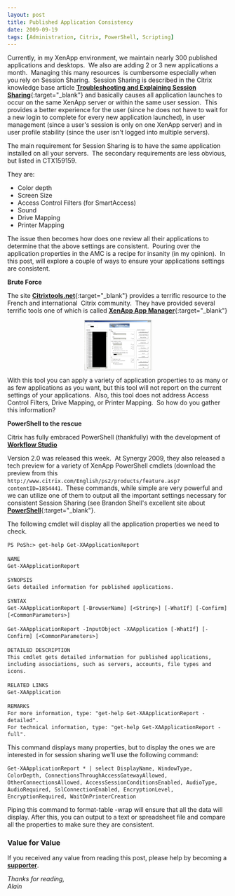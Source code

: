 ```yaml
---
layout: post
title: Published Application Consistency
date: 2009-09-19
tags: [Administration, Citrix, PowerShell, Scripting]
---
```

Currently, in my XenApp environment, we maintain nearly 300 published applications and desktops.  We also are adding 2 or 3 new applications a month.  Managing this many resources  is cumbersome especially when you rely on Session Sharing.  Session Sharing is described in the Citrix knowledge base article [**Troubleshooting and Explaining Session Sharing**](http://support.citrix.com/article/CTX159159){:target="_blank"} and basically causes all application launches to occur on the same XenApp server or within the same user session.  This provides  a better experience for the user (since he does not have to wait for a new login to complete for every new application launched), in user management (since a user's session is only on one XenApp server) and in user profile stability (since the user isn't logged into multiple servers).

The main requirement for Session Sharing is to have the same application installed on all your servers.  The secondary requirements are less obvious, but listed in CTX159159.

They are:
+ Color depth
+ Screen Size
+ Access Control Filters (for SmartAccess)
+ Sound
+ Drive Mapping
+ Printer Mapping

The issue then becomes how does one review all their applications to determine that the above settings are consistent.  Pouring over the application properties in the AMC is a recipe for insanity (in my opinion).  In this post, will explore a couple of ways to ensure your applications settings are consistent.

**Brute Force**

The site [**Citrixtools.net**](http://web.archive.org/web/20090915231029/http://www.citrixtools.net/en/Home.aspx){:target="_blank"} provides a terrific resource to the French and international  Citrix community.  They have provided several terrific tools one of which is called [**XenApp App Manager**](http://web.archive.org/web/20111208065018/http://www.citrixtools.net/Downloads.aspx){:target="_blank"}

<img 
    style="display: block; 
           margin-left: auto;
           margin-right: auto;
           width: 30%;"
    src="/assets/img/published-application-consistency/appmanager.jpg" 
    alt="appmanager">

With this tool you can apply a variety of application properties to as many or as few applications as you want, but this tool will not report on the current settings of your applications.  Also, this tool does not address Access Control Filters, Drive Mapping, or Printer Mapping.  So how do you gather this information?

<strong>PowerShell to the rescue</strong>

Citrix has fully embraced PowerShell (thankfully) with the development of [**Workflow Studio**](https://www.citrix.com/downloads/xenapp/components/workflow-studio.html#:~:text=Citrix%20Workflow%20Studio%E2%84%A2%20is%20an%20infrastructure%20process%20automation,you%20in%20installing%20the%20product%20and%20activity%20libraries.) 

Version 2.0  was released this week.  At Synergy 2009, they also released a tech preview for a variety of XenApp PowerShell cmdlets (download the preview from this `http://www.citrix.com/English/ps2/products/feature.asp?contentID=1854441`.  These commands, while simple are very powerful and we can utilize one of them to output all the important settings necessary for consistent Session Sharing (see Brandon Shell's excellent site about [**PowerShell**](https://web.archive.org/web/20090226025744/http://bsonposh.com/){:target="_blank"}.

The following cmdlet will display all the application properties we need to check.

```posh
PS PoSh:> get-help Get-XAApplicationReport

NAME
Get-XAApplicationReport

SYNOPSIS
Gets detailed information for published applications.

SYNTAX
Get-XAApplicationReport [-BrowserName] [<String>] [-WhatIf] [-Confirm] [<CommonParameters>]

Get-XAApplicationReport -InputObject -XAApplication [-WhatIf] [-Confirm] [<CommonParameters>]

DETAILED DESCRIPTION
This cmdlet gets detailed information for published applications, including associations, such as servers, accounts, file types and icons.

RELATED LINKS
Get-XAApplication

REMARKS
For more information, type: "get-help Get-XAApplicationReport -detailed".
For technical information, type: "get-help Get-XAApplicationReport -full".
```

This command displays many properties, but to display the ones we are interested in for session sharing we'll use the following command:

```posh
Get-XAApplicationReport * | select DisplayName, WindowType, ColorDepth, ConnectionsThroughAccessGatewayAllowed, OtherConnectionsAllowed, AccessSessionConditionsEnabled, AudioType, AudioRequired, SslConnectionEnabled, EncryptionLevel, EncryptionRequired, WaitOnPrinterCreation
```

Piping this command to format-table -wrap will ensure that all the data will display.  After this, you can output to a text or spreadsheet file and compare all the properties to make sure they are consistent.

### Value for Value
If you received any value from reading this post, please help by becoming a [**supporter**](https://www.paypal.com/donate?hosted_button_id=73HNLGA2SGLLU).

*Thanks for reading,*  
*Alain*